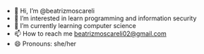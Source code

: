 - 👋 Hi, I’m @beatrizmoscareli
- 👀 I’m interested in learn programming and information security
- 🌱 I’m currently learning computer science
- 📫 How to reach me beatrizmoscareli02@gmail.com
- 😄 Pronouns: she/her

<!---
beatrizmoscareli/beatrizmoscareli is a ✨ special ✨ repository because its `README.md` (this file) appears on your GitHub profile.
You can click the Preview link to take a look at your changes.
--->
